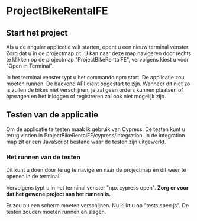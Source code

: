 # ProjectBikeRentalFE
## Start het project
Als u de angular applicatie wilt starten, opent u een nieuw terminal venster.
Zorg dat u in de projectmap zit. U kan naar deze map navigeren door rechts te klikken op de projectmap "ProjectBikeRentalFE",
vervolgens kiest u voor "Open in Terminal".

In het terminal venster typt u het commando npm start. De applicatie zou moeten runnen.
De backend API dient opgestart te zijn. Wanneer dit niet zo is zullen de bikes niet verschijnen,
je zal geen orders kunnen plaatsen of opvragen en het inloggen of registreren zal ook niet mogelijk zijn.

## Testen van de applicatie
Om de applicatie te testen maak ik gebruik van Cypress.
De testen kunt u terug vinden in ProjectBikeRentalFE/cypress/integration.
In de integration map zit er een JavaScript bestand waar de testen zijn uitgewerkt.

### Het runnen van de testen
Dit kunt u doen door terug te navigeren naar de projectmap en dit weer te openen in de terminal.

Vervolgens typt u in het terminal venster "npx cypress open".
**Zorg er voor dat het gewone project aan het runnen is.**

Er zou nu een scherm moeten verschijnen.
Nu klikt u op "tests.spec.js". De testen zouden moeten runnen en slagen.
